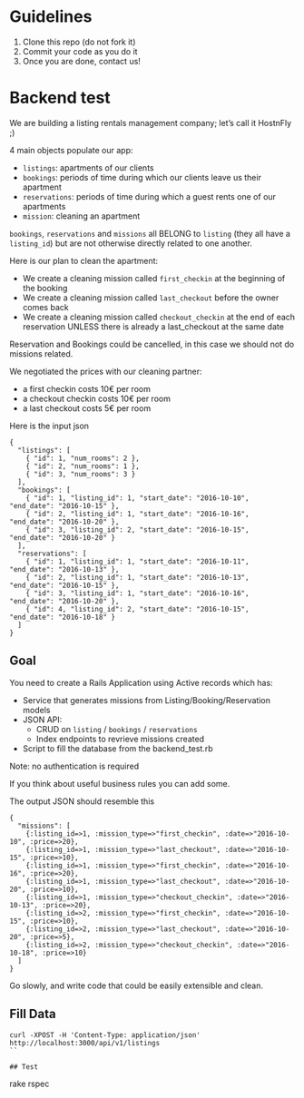 # Guidelines
1. Clone this repo (do not fork it)
2. Commit your code as you do it
3. Once you are done, contact us!

# Backend test

We are building a listing rentals management company; let’s call it HostnFly ;)

4 main objects populate our app:
- `listings`: apartments of our clients
- `bookings`: periods of time during which our clients leave us their apartment
- `reservations`: periods of time during which a guest rents one of our apartments
- `mission`: cleaning an apartment

`bookings`, `reservations` and `missions` all BELONG to `listing` (they all have a `listing_id`) but are not otherwise directly related to one another.

Here is our plan to clean the apartment:
- We create a cleaning mission called `first_checkin` at the beginning of the booking
- We create a cleaning mission called `last_checkout` before the owner comes back
- We create a cleaning mission called `checkout_checkin` at the end of each reservation UNLESS there is already a last_checkout at the same date

Reservation and Bookings could be cancelled, in this case we should not do missions related.

We negotiated the prices with our cleaning partner:
- a first checkin costs 10€ per room
- a checkout checkin costs 10€ per room
- a last checkout costs 5€ per room

Here is the input json
```
{
  "listings": [
    { "id": 1, "num_rooms": 2 },
    { "id": 2, "num_rooms": 1 },
    { "id": 3, "num_rooms": 3 }
  ],
  "bookings": [
    { "id": 1, "listing_id": 1, "start_date": "2016-10-10", "end_date": "2016-10-15" },
    { "id": 2, "listing_id": 1, "start_date": "2016-10-16", "end_date": "2016-10-20" },
    { "id": 3, "listing_id": 2, "start_date": "2016-10-15", "end_date": "2016-10-20" }
  ],
  "reservations": [
    { "id": 1, "listing_id": 1, "start_date": "2016-10-11", "end_date": "2016-10-13" },
    { "id": 2, "listing_id": 1, "start_date": "2016-10-13", "end_date": "2016-10-15" },
    { "id": 3, "listing_id": 1, "start_date": "2016-10-16", "end_date": "2016-10-20" },
    { "id": 4, "listing_id": 2, "start_date": "2016-10-15", "end_date": "2016-10-18" }
  ]
}
```

## Goal

You need to create a Rails Application using Active records which has:
 - Service that generates missions from Listing/Booking/Reservation models
 - JSON API:
   - CRUD on `listing` / `bookings` / `reservations`
   - Index endpoints to revrieve missions created
 - Script to fill the database from the backend_test.rb

Note: no authentication is required

If you think about useful business rules you can add some.

The output JSON should resemble this
```
{
  "missions": [
    {:listing_id=>1, :mission_type=>"first_checkin", :date=>"2016-10-10", :price=>20},
    {:listing_id=>1, :mission_type=>"last_checkout", :date=>"2016-10-15", :price=>10},
    {:listing_id=>1, :mission_type=>"first_checkin", :date=>"2016-10-16", :price=>20},
    {:listing_id=>1, :mission_type=>"last_checkout", :date=>"2016-10-20", :price=>10},
    {:listing_id=>1, :mission_type=>"checkout_checkin", :date=>"2016-10-13", :price=>20},
    {:listing_id=>2, :mission_type=>"first_checkin", :date=>"2016-10-15", :price=>10},
    {:listing_id=>2, :mission_type=>"last_checkout", :date=>"2016-10-20", :price=>5},
    {:listing_id=>2, :mission_type=>"checkout_checkin", :date=>"2016-10-18", :price=>10}
  ]
}
```
Go slowly, and write code that could be easily extensible and clean.

## Fill Data
```
curl -XPOST -H 'Content-Type: application/json' http://localhost:3000/api/v1/listings
``

## Test

```
rake rspec
```
